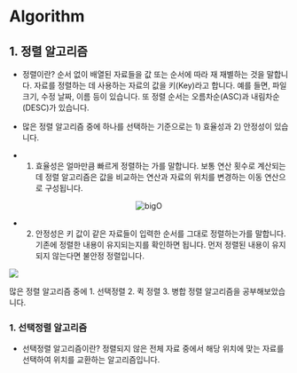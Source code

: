 # Algorithm

## 1. 정렬 알고리즘
 -  정렬이란? 순서 없이 배열된 자료들을 값 또는 순서에 따라 재 재별하는 것을 말합니다. 자료를 정렬하는 데 사용하는 자료의 값을 키(Key)라고 합니다. 예를 들면, 파일 크기, 수정 날짜, 이름 등이 있습니다. 또 정렬 순서는 오름차순(ASC)과 내림차순(DESC)가 있습니다.

 - 많은 정렬 알고리즘 중에 하나를 선택하는 기준으로는 1) 효율성과 2) 안정성이 있습니다. 
 - 1) 효율성은 얼마만큼 빠르게 정렬하는 가를 말합니다. 보통 연산 횟수로 계산되는데 정렬 알고리즘은 값을 비교하는 연산과 자료의 위치를 변경하는 이동 연산으로 구성됩니다.
 
<div align=center> 
 
![bigO](https://upload.wikimedia.org/wikipedia/commons/thumb/7/7e/Comparison_computational_complexity.svg/512px-Comparison_computational_complexity.svg.png)

</div>

 - 2) 안정성은 키 값이 같은 자료들이 입력한 순서를 그대로 정렬하는가를 말합니다. 기존에 정렬한 내용이 유지되는지를 확인하면 됩니다. 먼저 정렬된 내용이 유지되지 않는다면 불안정 정렬입니다.
 
 ![](/assets/images/algorithm/sorted_1)

많은 정렬 알고리즘 중에 1. 선택정렬 2. 퀵 정렬 3. 병합 정렬 알고리즘을 공부해보았습니다.

### 1. 선택정렬 알고리즘
 - 선택정렬 알고리즘이란? 정렬되지 않은 전체 자료 중에서 해당 위치에 맞는 자료를 선택하여 위치를 교환하는 알고리즘입니다. 


